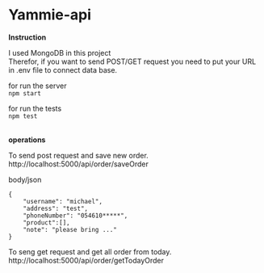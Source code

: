 # Yammie-api

**Instruction**

I used MongoDB in this project<br />
Therefor, if you want to send POST/GET request you need to put your URL in .env file to connect data base.

for run the server<br />
```npm start```

for run the tests<br />
```npm test```<br /><br />

**operations**

To send post request and save new order.<br />
http://localhost:5000/api/order/saveOrder<br />

body/json<br />
```
{
    "username": "michael",
    "address": "test",
    "phoneNumber": "054610*****",
    "product":[],
    "note": "please bring ..."
}
```

To seng get request and get all order from today.<br />
http://localhost:5000/api/order/getTodayOrder
